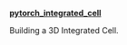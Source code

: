 [**pytorch_integrated_cell**](https://github.com/CellProfiling/pytorch_integrated_cell)

Building a 3D Integrated Cell.







